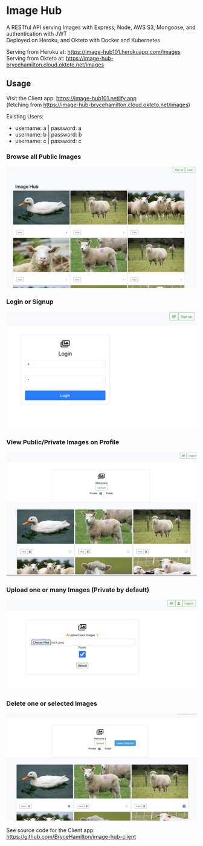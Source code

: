 # Image Hub

A RESTful API serving Images with Express, Node, AWS S3, Mongoose, and authentication with JWT <br> Deployed on Heroku, and Okteto with Docker and Kubernetes

Serving from Heroku at: https://image-hub101.herokuapp.com/images <br>
Serving from Okteto at: https://image-hub-brycehamilton.cloud.okteto.net/images

## Usage

Visit the Client app: https://image-hub101.netlify.app <br>
(fetching from https://image-hub-brycehamilton.cloud.okteto.net/images)

Existing Users:

- username: a | password: a
- username: b | password: b
- username: c | password: c

### Browse all Public Images

![Home](./assets/screenshots/home-page.png)

### Login or Signup

![Login](./assets/screenshots/login.png)

### View Public/Private Images on Profile

![Profile](./assets/screenshots/profile.png)

### Upload one or many Images (Private by default)

![Upload](./assets/screenshots/upload.png)

### Delete one or selected Images

![Delete](./assets/screenshots/delete.png)

See source code for the Client app: https://github.com/BryceHamilton/image-hub-client
